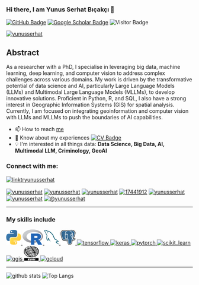 ### Hi there, I am Yunus Serhat Bıçakçı 👋 


[![GitHub Badge](https://img.shields.io/github/followers/yunusserhat?style=social)](https://github.com/yunusserhat?tab=followers)
[![Google Scholar Badge](https://img.shields.io/badge/Google-Scholar-lightgrey)](https://scholar.google.com.tr/citations?user=2FSN2voAAAAJ&hl=en)
![Visitor Badge](https://visitor-badge.laobi.icu/badge?page_id=yunusserhat.yunusserhat)


<p align="left"> <a href="https://twitter.com/yunusserhat" target="blank"><img src="https://img.shields.io/twitter/follow/yunusserhat?logo=twitter&style=for-the-badge" alt="yunusserhat" /></a> </p>


## Abstract

As a researcher with a PhD, I specialise in leveraging big data, machine learning, deep learning, and computer vision to address complex challenges across various domains. My work is driven by the transformative potential of data science and AI, particularly Large Language Models (LLMs) and Multimodal Large Language Models (MLLMs), to develop innovative solutions. Proficient in Python, R, and SQL, I also have a strong interest in Geographic Information Systems (GIS) for spatial analysis. Currently, I am focused on integrating geoinformation and computer vision with LLMs and MLLMs to push the boundaries of AI capabilities.

- 📫 How to reach [me](https://www.yunusserhat.com)
- 📄 Know about my experiences [![CV Badge](https://img.shields.io/badge/My-CV-critical)](https://www.yunusserhat.com/uploads/yunusserhatbicakci_phd_cv.pdf)
- :bulb: I'm interested in all things data: **Data Science, Big Data, AI, Multimodal LLM, Criminology, GeoAI**

### Connect with me:
<p align="left">
<a href="https://linktr.ee/yunusserhat" target="blank"><img align="center" src="https://upload.wikimedia.org/wikipedia/commons/0/0a/Linktree.svg" alt="linktryunusserhat" height="30" width="80" /></a>	
</p>	

<p align="left">
<a href="https://dev.to/yunusserhat" target="blank"><img align="center" src="https://raw.githubusercontent.com/rahuldkjain/github-profile-readme-generator/master/src/images/icons/Social/devto.svg" alt="yunusserhat" height="30" width="40" /></a>
<a href="https://twitter.com/yunusserhat" target="blank"><img align="center" src="https://raw.githubusercontent.com/rahuldkjain/github-profile-readme-generator/master/src/images/icons/Social/twitter.svg" alt="yunusserhat" height="30" width="40" /></a>
<a href="https://linkedin.com/in/yunusserhat" target="blank"><img align="center" src="https://raw.githubusercontent.com/rahuldkjain/github-profile-readme-generator/master/src/images/icons/Social/linked-in-alt.svg" alt="yunusserhat" height="30" width="40" /></a>
<a href="https://stackoverflow.com/users/17441912" target="blank"><img align="center" src="https://raw.githubusercontent.com/rahuldkjain/github-profile-readme-generator/master/src/images/icons/Social/stack-overflow.svg" alt="17441912" height="30" width="40" /></a>
<a href="https://kaggle.com/yunusserhat" target="blank"><img align="center" src="https://raw.githubusercontent.com/rahuldkjain/github-profile-readme-generator/master/src/images/icons/Social/kaggle.svg" alt="yunusserhat" height="30" width="40" /></a>
<a href="https://instagram.com/yunusserhat" target="blank"><img align="center" src="https://raw.githubusercontent.com/rahuldkjain/github-profile-readme-generator/master/src/images/icons/Social/instagram.svg" alt="yunusserhat" height="30" width="40" /></a>
<a href="https://medium.com/@yunusserhat" target="blank"><img align="center" src="https://raw.githubusercontent.com/rahuldkjain/github-profile-readme-generator/master/src/images/icons/Social/medium.svg" alt="@yunusserhat" height="30" width="40" /></a>
</p>

---

### My skills include

<p align="left">
	<a href="https://www.python.org" target="_blank"> <img title="Python" alt="Python" src="https://raw.githubusercontent.com/yunusserhat/github/master/assets/media/skillsicons/python.svg" width="40" height="40" /> </a>
	<a href="https://www.r-project.org" target="_blank"> <img title="R" alt="R" <img title="R" alt="linux" src="https://raw.githubusercontent.com/yunusserhat/github/master/assets/media/skillsicons/r-lang.svg" width="55" />  </a>
	<a href="https://www.mysql.com" target="_blank"> <img title="MySQL" alt="MySQL" src="https://raw.githubusercontent.com/yunusserhat/github/master/assets/media/skillsicons/mysql.svg" width="40" height="40" /> </a>
	<a href="https://www.postgresql.org" target="_blank">  <img title="PostgreSQL" alt="PostgreSQL" src="https://raw.githubusercontent.com/github/explore/80688e429a7d4ef2fca1e82350fe8e3517d3494d/topics/postgresql/postgresql.png" width="40" height="40" /> </a>
	<a href="https://www.tensorflow.org" target="_blank"> <img src="https://www.vectorlogo.zone/logos/tensorflow/tensorflow-icon.svg" alt="tensorflow" width="40" height="40"/>
	<a href="https://keras.io/" target="_blank"> <img src="https://upload.wikimedia.org/wikipedia/commons/a/ae/Keras_logo.svg" alt="keras" width="40" height="40"/> 
	</a><a href="https://pytorch.org/" target="_blank"> <img src="https://www.vectorlogo.zone/logos/pytorch/pytorch-icon.svg" alt="pytorch" width="40" height="40"/> </a>
	<a href="https://scikit-learn.org/" target="_blank"> <img src="https://upload.wikimedia.org/wikipedia/commons/0/05/Scikit_learn_logo_small.svg" alt="scikit_learn" width="40" height="40"/> </a>
	<a href="https://www.qgis.org/" target="_blank"> <img src="https://upload.wikimedia.org/wikipedia/commons/c/c2/QGIS_logo%2C_2017.svg" alt="qgis" width="80" height="40"/> </a>	
	<a href="https://www.arcgis.com/" target="_blank"> <img src="https://github.com/yunusserhat/Github/blob/main/assets/media/skillsicons/esri.svg" alt="esri" width="40" height="40"/> </a>
	<a href="https://www.cloud.google.com/" target="_blank"> <img src="https://upload.wikimedia.org/wikipedia/commons/5/51/Google_Cloud_logo.svg" alt="gcloud" width="80" height="40"/> </a>
		
		
		
</p>

---

![github stats](https://github-readme-stats.vercel.app/api?username=yunusserhat&show_icons=true)
![Top Langs](https://github-readme-stats.vercel.app/api/top-langs/?username=yunusserhat&langs_count=3&hide=javascript,go,html,css,tex,scss,shell)

<!-- ![Top Langs](https://github-readme-stats.vercel.app/api/top-langs/?username=yunusserhat&hide_langs_below=10) -->

